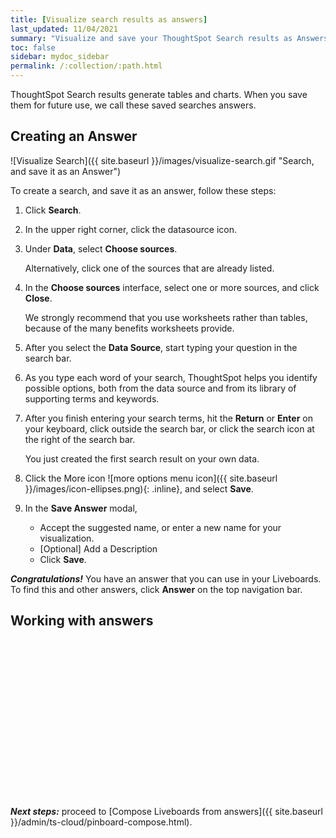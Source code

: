 ```yaml
---
title: [Visualize search results as answers]
last_updated: 11/04/2021
summary: "Visualize and save your ThoughtSpot Search results as Answers."
toc: false
sidebar: mydoc_sidebar
permalink: /:collection/:path.html
---
```


ThoughtSpot Search results generate tables and charts. When you save them for future use, we call these saved searches answers.

## Creating an Answer

![Visualize Search]({{ site.baseurl }}/images/visualize-search.gif "Search, and save it as an Answer")

To create a search, and save it as an answer, follow these steps:

1. Click **Search**.

2. In the upper right corner, click the datasource icon.

3. Under **Data**, select **Choose sources**.

   Alternatively, click one of the sources that are already listed.

4. In the **Choose sources** interface, select one or more sources, and click **Close**.  

   We strongly recommend that you use worksheets rather than tables, because of the many benefits worksheets provide.

6. After you select the **Data Source**, start typing your question in the search bar.

6. As you type each word of your search, ThoughtSpot helps you identify possible options, both from the data source and from its library of supporting terms and keywords.

7.  After you finish entering your search terms, hit the **Return** or **Enter** on your keyboard, click outside the search bar, or click the search icon at the right of the search bar.

    You just created the first search result on your own data.

8. Click the More icon ![more options menu icon]({{ site.baseurl }}/images/icon-ellipses.png){: .inline}, and select **Save**.

9. In the **Save Answer** modal,

   - Accept the suggested name, or enter a new name for your visualization.
   - \[Optional\] Add a Description
   - Click **Save**.

***Congratulations!*** You have an answer that you can use in your Liveboards. To find this and other answers, click **Answer** on the top navigation bar.


## Working with answers

<script src="https://fast.wistia.com/embed/medias/i8smdu5gws.jsonp" async></script><script src="https://fast.wistia.com/assets/external/E-v1.js" async></script><span class="wistia_embed wistia_async_i8smdu5gws popover=true popoverAnimateThumbnail=true popoverBorderColor=4E55FD popoverBorderWidth=2" style="display:inline-block;height:252px;position:relative;width:450px">&nbsp;</span>

***Next steps:*** proceed to [Compose Liveboards from answers]({{ site.baseurl }}/admin/ts-cloud/pinboard-compose.html).
